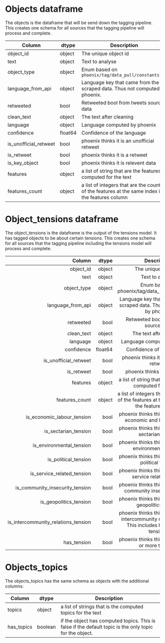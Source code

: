 # Objects dataframe

The objects is the dataframe that will be send down the tagging pipeline.
This creates one schema for all sources that the tagging pipeline will process and complete.

| Column                | dtype   | Description |
|-----------------------|---------| ------------|
| object_id             | object  | The unique object id |
| text                  | object  | Text to analyse |
| object_type           | object  | Enum based on `phoenix/tag/data_pull/constants.py` |
| language_from_api     | object  | Language key that came from the scraped data. Thus not computed by phoenix. |
| retweeted             | bool    | Retweeted bool from tweets source data |
| clean_text            | object  | The text after cleaning |
| language              | object  | Language computed by phoenix |
| confidence            | float64 | Confidence of the language |
| is_unofficial_retweet | bool    | phoenix thinks it is an unofficial retweet |
| is_retweet            | bool    | phoenix thinks it is a retweet |
| is_key_object         | bool    | phoenix thinks it is relevent data |
| features              | object  | a list of string that are the features computed for the text |
| features_count        | object  | a list of integers that are the counts of the features at the same index in the features column |

# Object_tensions dataframe

The object_tensions is the dataframe is the output of the tensions model. It has tagged objects
 to be about certain tensions.
This creates one schema for all sources that the tagging pipeline including the tensions model will
 process and complete.

|                              Column |   dtype |                                                Description                                               |
|------------------------------------:|--------:|:--------------------------------------------------------------------------------------------------------:|
| object_id                           | object  | The unique object id                                                                                     |
| text                                | object  | Text to analyse                                                                                          |
| object_type                         | object  | Enum based on phoenix/tag/data_pull/constants.py                                                         |
| language_from_api                   | object  | Language key that came from the scraped data. Thus not computed by phoenix.                              |
| retweeted                           | bool    | Retweeted bool from tweets source data                                                                   |
| clean_text                          | object  | The text after cleaning                                                                                  |
| language                            | object  | Language computed by phoenix                                                                             |
| confidence                          | float64 | Confidence of the language                                                                               |
| is_unofficial_retweet               | bool    | phoenix thinks it is an unofficial retweet                                                               |
| is_retweet                          | bool    | phoenix thinks it is a retweet                                                                           |
| features                            | object  | a list of string that are the features computed for the text                                             |
| features_count                      | object  | a list of integers that are the counts of the features at the same index in the features column          |
| is_economic_labour_tension          | bool    | phoenix thinks this object is about economic and labour tension                                          |
| is_sectarian_tension                | bool    | phoenix thinks this object is about sectarian tension                                                    |
| is_environmental_tension            | bool    | phoenix thinks this object is about environmental tension                                                |
| is_political_tension                | bool    | phoenix thinks this object is about political tension                                                    |
| is_service_related_tension          | bool    | phoenix thinks this object is about service related tension                                              |
| is_community_insecurity_tension     | bool    | phoenix thinks this object is about community insecurity tension                                         |
| is_geopolitics_tension              | bool    | phoenix thinks this object is about geopolitics tension                                                  |
| is_intercommunity_relations_tension | bool    | phoenix thinks this object is about intercommunity relation tension. This includes host-refugee tensions |
| has_tension                         | bool    | phoenix thinks this object has one or more tensions |

# Objects_topics
 The objects_topics has the same schema as objects with the additional columns:

| Column                  | dtype          | Description |
|-------------------------|----------------|-------------|
| topics                  | object         | a list of strings that is the computed topics for the text |
| has_topics              | boolean        | if the object has computed topics. This is false if the default topic is the only topic for the object. |
